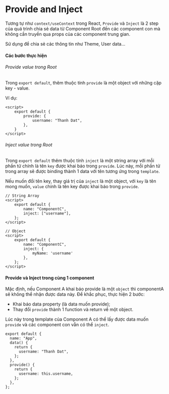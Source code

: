 # Provide and Inject

Tương tự như `context/useContext` trong React, `Provide` và `Inject` là 2 step của quá trình chia sẻ data từ Component Root đến các component con mà không cần truyền qua props của các component trung gian.

Sử dụng để chia sẻ các thông tin như Theme, User data...

#### Các bước thực hiện

###### Provide value trong Root

Trong `export default`, thêm thuộc tính `provide` là một object với những cặp key - value.

Ví dụ:

```
<script>
    export default {
        provide: {
            username: "Thanh Dat",
        },
    }
</script>
```

###### Inject value trong Root

Trong `export default` thêm thuộc tính `inject` là một string array với mỗi phần tử chính là tên `key` được khai báo trong `provide`. Lúc này, mỗi phần tử trong array sẽ được binding thành 1 data với tên tương ứng trong `template`.

Nếu muốn đổi tên key, thay giá trị của `inject` là một object, với `key` là tên mong muốn, `value` chính là tên key được khai báo trong `provide`.

```
// String Array
<script>
    export default {
        name: "ComponentC",
        inject: ["username"],
    };
</script>

// Object
<script>
    export default {
        name: "ComponentC",
        inject: {
            myName: 'username'
        },
    };
</script>
```

#### Provide và Inject trong cùng 1 component

Mặc định, nếu Component A khai báo provide là một `object` thì componentA sẽ không thể nhận được data này.
Để khắc phục, thực hiện 2 bước:

- Khai báo data property (là data muốn provide);
- Thay đổi `provide` thành 1 function và return về một object.

Lúc này trong template của Component A có thể lấy được data muốn `provide` và các component con vẫn có thể `inject`.

```
export default {
  name: "App",
  data() {
    return {
      username: "Thanh Dat",
    };
  },
  provide() {
    return {
      username: this.username,
    };
  },
};
```
